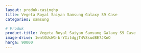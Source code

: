 ```yaml
---
layout: produk-casinghp
title: Vegeta Royal Saiyan Samsung Galaxy S9 Case
categories: samsung

# Produk
product-title: Vegeta Royal Saiyan Samsung Galaxy S9 Case
image-drive: 1wntGUsWG-brYIitdgjT4V8sudBE7JXnO
harga: 90000
---
```

